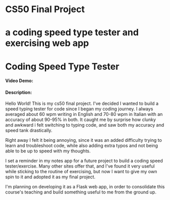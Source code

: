 # CS50 Final Project
# a coding speed type tester and exercising web app

# Coding Speed Type Tester
#### Video Demo:  <TODO>
#### Description:
Hello World!
This is my cs50 final project.
I've decided I wanted to build a speed typing tester for code since I began my coding journey.
I always averaged about 60 wpm writing in English and 70-80 wpm in Italian with an accuracy of about 90-95% in both.
It caught me by surprise how clunky and awkward i felt switching to typing code, and saw both my accuracy and speed tank drastically.

Right away I felt it being annoying, since it was an added difficulty trying to learn and troubleshoot code, while also adding extra typos and not being able to be up to speed with my thoughts.

I set a reminder in my notes app for a future project to build a coding speed tester/exercise.
Many other sites offer that, and I've found it very useful while sticking to the routine of exercising, but now I want to give my own spin to it and adopted it as my final project.

I'm planning on developing it as a Flask web app, in order to consolidate this course's teaching and build something useful to me from the ground up.
